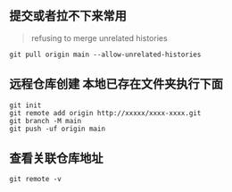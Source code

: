 
## 提交或者拉不下来常用
> refusing to merge unrelated histories
```shell
git pull origin main --allow-unrelated-histories
```

## 远程仓库创建 本地已存在文件夹执行下面
```shell
git init 
git remote add origin http://xxxxx/xxxx-xxxx.git
git branch -M main
git push -uf origin main
```
## 查看关联仓库地址
```
git remote -v
```